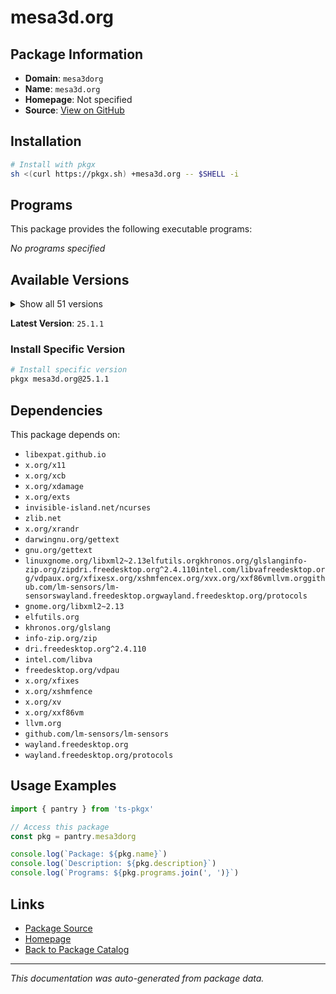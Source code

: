 # mesa3d.org

>

## Package Information

- **Domain**: `mesa3dorg`
- **Name**: `mesa3d.org`
- **Homepage**: Not specified
- **Source**: [View on GitHub](https://github.com/pkgxdev/pantry/tree/main/projects/mesa3d.org/package.yml)

## Installation

```bash
# Install with pkgx
sh <(curl https://pkgx.sh) +mesa3d.org -- $SHELL -i
```

## Programs

This package provides the following executable programs:

*No programs specified*

## Available Versions

<details>
<summary>Show all 51 versions</summary>

- `25.1.1`, `25.1.0`, `25.0.6`, `25.0.5`, `25.0.4`
- `25.0.3`, `25.0.2`, `25.0.1`, `25.0.0`, `24.3.4`
- `24.3.3`, `24.3.2`, `24.3.1`, `24.3.0`, `24.2.8`
- `24.2.7`, `24.2.6`, `24.2.5`, `24.2.4`, `24.2.3`
- `24.2.2`, `24.2.1`, `24.2.0`, `24.1.7`, `24.1.6`
- `24.1.5`, `24.1.4`, `24.1.3`, `24.1.2`, `24.1.1`
- `24.1.0`, `24.0.9`, `24.0.8`, `24.0.7`, `24.0.6`
- `24.0.5`, `24.0.4`, `24.0.3`, `24.0.2`, `24.0.1`
- `24.0.0`, `23.3.6`, `23.3.5`, `23.3.4`, `23.3.3`
- `23.3.2`, `23.3.1`, `23.3.0`, `23.2.1`, `23.1.8`
- `23.1.7`

</details>

**Latest Version**: `25.1.1`

### Install Specific Version

```bash
# Install specific version
pkgx mesa3d.org@25.1.1
```

## Dependencies

This package depends on:

- `libexpat.github.io`
- `x.org/x11`
- `x.org/xcb`
- `x.org/xdamage`
- `x.org/exts`
- `invisible-island.net/ncurses`
- `zlib.net`
- `x.org/xrandr`
- `darwingnu.org/gettext`
- `gnu.org/gettext`
- `linuxgnome.org/libxml2~2.13elfutils.orgkhronos.org/glslanginfo-zip.org/zipdri.freedesktop.org^2.4.110intel.com/libvafreedesktop.org/vdpaux.org/xfixesx.org/xshmfencex.org/xvx.org/xxf86vmllvm.orggithub.com/lm-sensors/lm-sensorswayland.freedesktop.orgwayland.freedesktop.org/protocols`
- `gnome.org/libxml2~2.13`
- `elfutils.org`
- `khronos.org/glslang`
- `info-zip.org/zip`
- `dri.freedesktop.org^2.4.110`
- `intel.com/libva`
- `freedesktop.org/vdpau`
- `x.org/xfixes`
- `x.org/xshmfence`
- `x.org/xv`
- `x.org/xxf86vm`
- `llvm.org`
- `github.com/lm-sensors/lm-sensors`
- `wayland.freedesktop.org`
- `wayland.freedesktop.org/protocols`

## Usage Examples

```typescript
import { pantry } from 'ts-pkgx'

// Access this package
const pkg = pantry.mesa3dorg

console.log(`Package: ${pkg.name}`)
console.log(`Description: ${pkg.description}`)
console.log(`Programs: ${pkg.programs.join(', ')}`)
```

## Links

- [Package Source](https://github.com/pkgxdev/pantry/tree/main/projects/mesa3d.org/package.yml)
- [Homepage](#)
- [Back to Package Catalog](../package-catalog.md)

---

*This documentation was auto-generated from package data.*
